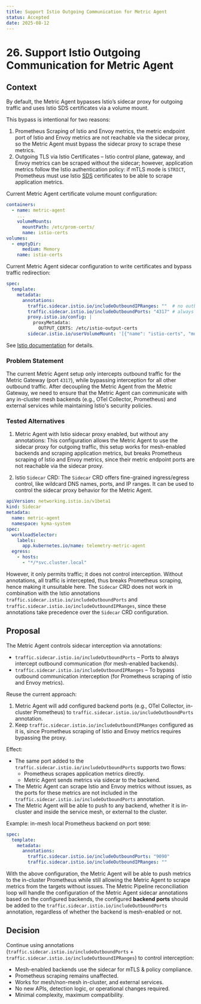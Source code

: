 ```yaml
---
title: Support Istio Outgoing Communication for Metric Agent
status: Accepted
date: 2025-08-12
---
```


# 26. Support Istio Outgoing Communication for Metric Agent

## Context

By default, the Metric Agent bypasses Istio’s sidecar proxy for outgoing traffic and uses Istio SDS certificates via a volume mount.

This bypass is intentional for two reasons:

1. Prometheus Scraping of Istio and Envoy metrics, the metric endpoint port of Istio and Envoy metrics are not reachable via the sidecar proxy, so the Metric Agent must bypass the sidecar proxy to scrape these metrics.
2. Outgoing TLS via Istio Certificates – Istio control plane, gateway, and Envoy metrics can be scraped without the sidecar; however, application metrics follow the Istio authentication policy: if mTLS mode is `STRICT`, Prometheus must use Istio [SDS](https://www.envoyproxy.io/docs/envoy/latest/configuration/security/secret) certificates to be able to scrape application metrics.

Current Metric Agent certificate volume mount configuration:

```yaml
containers:
  - name: metric-agent
    ...
    volumeMounts:
      mountPath: /etc/prom-certs/
      name: istio-certs
volumes:
  - emptyDir:
      medium: Memory
    name: istio-certs
```

Current Metric Agent sidecar configuration to write certificates and bypass traffic redirection:

```yaml
spec:
  template:
    metadata:
      annotations:
        traffic.sidecar.istio.io/includeOutboundIPRanges: ""  # no outbound interception
        traffic.sidecar.istio.io/includeOutboundPorts: "4317" # always intercept OTLP traffic to Metric Gateway
        proxy.istio.io/config: |  
          proxyMetadata:
            OUTPUT_CERTS: /etc/istio-output-certs
        sidecar.istio.io/userVolumeMount: '[{"name": "istio-certs", "mountPath": "/etc/istio-output-certs"}]'
```

See [Istio documentation](https://istio.io/latest/docs/ops/integrations/prometheus/#tls-settings) for details.

### Problem Statement
The current Metric Agent setup only intercepts outbound traffic for the Metric Gateway (port `4317`), while bypassing interception for all other outbound traffic.
After decoupling the Metric Agent from the Metric Gateway, we need to ensure that the Metric Agent can communicate with any in-cluster mesh backends (e.g., OTel Collector, Prometheus) and external services while maintaining Istio's security policies.

### Tested Alternatives

1. Metric Agent with Istio sidecar proxy enabled, but without any annotations:
   This configuration allows the Metric Agent to use the sidecar proxy for outgoing traffic, this setup works for mesh-enabled backends and scraping application metrics, but breaks Prometheus scraping of Istio and Envoy metrics, since their metric endpoint ports are not reachable via the sidecar proxy.

2. Istio `Sidecar` CRD:
   The `Sidecar` CRD offers fine-grained ingress/egress control, like wildcard DNS names, ports, and IP ranges. It can be used to control the sidecar proxy behavior for the Metric Agent.

```yaml
apiVersion: networking.istio.io/v1beta1
kind: Sidecar
metadata:
  name: metric-agent
  namespace: kyma-system
spec:
  workloadSelector:
    labels:
      app.kubernetes.io/name: telemetry-metric-agent
  egress:
    - hosts:
      - "*/*svc.cluster.local"
```

However, it only permits traffic; it does not control interception. Without annotations, all traffic is intercepted, thus breaks Prometheus scraping, hence making it unsuitable here.
The `Sidecar` CRD does not work in combination with the Istio annotations `traffic.sidecar.istio.io/includeOutboundPorts` and `traffic.sidecar.istio.io/includeOutboundIPRanges`, since these annotations take precedence over the `Sidecar` CRD configuration.

## Proposal

The Metric Agent controls sidecar interception via annotations:
- `traffic.sidecar.istio.io/includeOutboundPorts` – Ports to always intercept outbound communication (for mesh-enabled backends).
- `traffic.sidecar.istio.io/includeOutboundIPRanges` – To bypass outbound communication interception (for Prometheus scraping of istio and Envoy metrics).

Reuse the current approach:
1. Metric Agent will add configured backend ports (e.g., OTel Collector, in-cluster Prometheus) to `traffic.sidecar.istio.io/includeOutboundPorts` annotation.
2. Keep `traffic.sidecar.istio.io/includeOutboundIPRanges` configured as it is, since Prometheus scraping of Istio and Envoy metrics requires bypassing the proxy.

Effect:
- The same port added to the `traffic.sidecar.istio.io/includeOutboundPorts` supports two flows:
  - Prometheus scrapes application metrics directly.
  - Metric Agent sends metrics via sidecar to the backend.
- The Metric Agent can scrape Istio and Envoy metrics without issues, as the ports for these metrics are not included in the `traffic.sidecar.istio.io/includeOutboundPorts` annotation.
- The Metric Agent will be able to push to any backend, whether it is in-cluster and inside the service mesh, or external to the cluster.

Example: in-mesh local Prometheus backend on port `9090`:

```yaml
spec:
  template:
    metadata:
      annotations:
        traffic.sidecar.istio.io/includeOutboundPorts: "9090"
        traffic.sidecar.istio.io/includeOutboundIPRanges: ""
```

With the above configuration, the Metric Agent will be able to push metrics to the in-cluster Prometheus while still allowing the Metric Agent to scrape metrics from the targets without issues.
The Metric Pipeline reconciliation loop will handle the configuration of the Metric Agent sidecar annotations based on the configured backends, the configured **backend ports** should be added to the `traffic.sidecar.istio.io/includeOutboundPorts` annotation, regardless of whether the backend is mesh-enabled or not.

## Decision

Continue using annotations (`traffic.sidecar.istio.io/includeOutboundPorts` + `traffic.sidecar.istio.io/includeOutboundIPRanges`) to control interception:
 
- Mesh-enabled backends use the sidecar for mTLS & policy compliance.
- Prometheus scraping remains unaffected.
- Works for mesh/non-mesh in-cluster, and external services.
- No new APIs, detection logic, or operational changes required.
- Minimal complexity, maximum compatibility.

